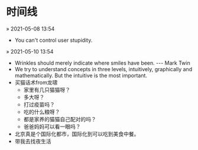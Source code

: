 # 时间线

&raquo; 2021-05-08 13:54
- You can't control user stupidity.

&raquo; 2021-05-10 13:54
- Wrinkles should merely indicate where smiles have been. --- Mark Twin
- We try to understand concepts in three levels, intuitively, graphically and mathematically. But the intuitive is the most important.
- 买猫话术from龙啸
  - 家里有几只猫猫呀？
  - 多大呀？
  - 打过疫苗吗？
  - 吃的什么粮呀？
  - 都是家养的猫猫自己配对的吗？
  - 爸爸妈妈可以看一眼吗？
- 北京真是个国际化都市，国际化到可以吃到美食中餐。
- 带我去找夜生活
 
